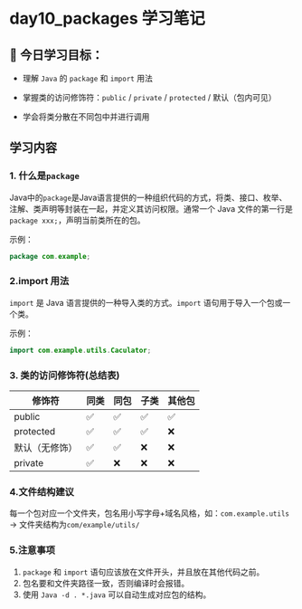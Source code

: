 # day10_packages 学习笔记


## 🎯 今日学习目标：
- 理解 `Java` 的 `package` 和 `import` 用法

- 掌握类的访问修饰符：`public` / `private` / `protected` / 默认（包内可见）

- 学会将类分散在不同包中并进行调用

## 学习内容

### 1. 什么是`package`
Java中的`package`是Java语言提供的一种组织代码的方式，将类、接口、枚举、注解、类声明等封装在一起，并定义其访问权限。通常一个 Java 文件的第一行是 `package xxx;`，声明当前类所在的包。

示例：
```java
package com.example;
```

### 2.import 用法
`import` 是 Java 语言提供的一种导入类的方式。`import` 语句用于导入一个包或一个类。

示例：
```java
import com.example.utils.Caculator;
```

### 3. 类的访问修饰符(总结表)
| 修饰符       | 同类 | 同包 | 子类 | 其他包 |
| --------- | -- | -- | -- | --- |
| public    | ✅  | ✅  | ✅  | ✅   |
| protected | ✅  | ✅  | ✅  | ❌   |
| 默认（无修饰）   | ✅  | ✅  | ❌  | ❌   |
| private   | ✅  | ❌  | ❌  | ❌   |

### 4.文件结构建议
每一个包对应一个文件夹，包名用小写字母+域名风格，如：`com.example.utils` -> 文件夹结构为`com/example/utils/`

### 5.注意事项
1. `package` 和 `import` 语句应该放在文件开头，并且放在其他代码之前。
2. 包名要和文件夹路径一致，否则编译时会报错。
3. 使用 `Java -d . *.java` 可以自动生成对应包的结构。